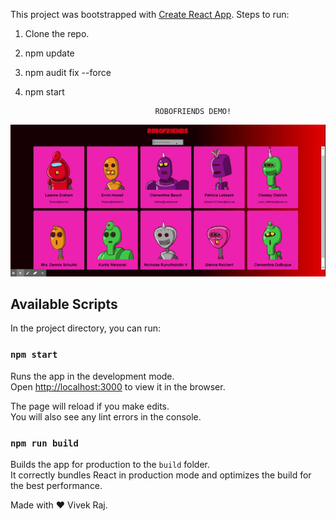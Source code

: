 This project was bootstrapped with [Create React App](https://github.com/facebook/create-react-app).
Steps to run:
1. Clone the repo.
2. npm update
3. npm audit fix --force
4. npm start

                                    ROBOFRIENDS DEMO!
![robofriends demo](robofriends_demo.gif)

## Available Scripts

In the project directory, you can run:

### `npm start`

Runs the app in the development mode.<br />
Open [http://localhost:3000](http://localhost:3000) to view it in the browser.

The page will reload if you make edits.<br />
You will also see any lint errors in the console.

### `npm run build`

Builds the app for production to the `build` folder.<br />
It correctly bundles React in production mode and optimizes the build for the best performance.

Made with ❤ Vivek Raj. 
